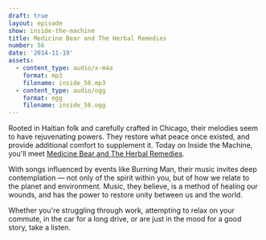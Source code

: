 ```yaml
---
draft: true
layout: episode
show: inside-the-machine
title: Medicine Bear and The Herbal Remedies
number: 56
date: '2014-11-19'
assets:
  - content_type: audio/x-m4a
    format: mp3
    filename: inside_56.mp3
  - content_type: audio/ogg
    format: ogg
    filename: inside_56.ogg
---
```

Rooted in Haitian folk and carefully crafted in Chicago, their melodies seem to have rejuvenating powers. They restore what peace once existed, and provide additional comfort to supplement it. Today on Inside the Machine, you'll meet [Medicine Bear and The Herbal Remedies](https://www.facebook.com/medicinebearandtheherbalremedies).

With songs influenced by events like Burning Man, their music invites deep contemplation &mdash; not only of the spirit within you, but of how we relate to the planet and environment. Music, they believe, is a method of healing our wounds, and has the power to restore unity between us and the world.

Whether you're struggling through work, attempting to relax on your commute, in the car for a long drive, or are just in the mood for a good story, take a listen.